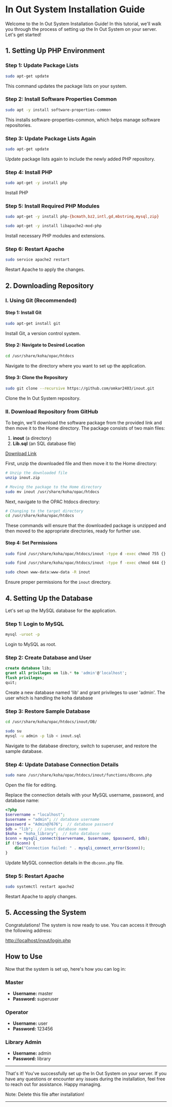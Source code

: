 # In Out System Installation Guide

Welcome to the In Out System Installation Guide! In this tutorial, we'll walk you through the process of setting up the In Out System on your server. Let's get started!

## 1. Setting Up PHP Environment

### Step 1: Update Package Lists

```bash
sudo apt-get update
```

This command updates the package lists on your system.

### Step 2: Install Software Properties Common

```bash
sudo apt -y install software-properties-common
```

This installs software-properties-common, which helps manage software repositories.

### Step 3: Update Package Lists Again

```bash
sudo apt-get update
```

Update package lists again to include the newly added PHP repository.

### Step 4: Install PHP

```bash
sudo apt-get -y install php
```

Install PHP

### Step 5: Install Required PHP Modules

```bash
sudo apt-get -y install php-{bcmath,bz2,intl,gd,mbstring,mysql,zip}
```

```bash
sudo apt-get -y install libapache2-mod-php
```

Install necessary PHP modules and extensions.

### Step 6: Restart Apache

```bash
sudo service apache2 restart
```

Restart Apache to apply the changes.

## 2. Downloading Repository

### I. Using Git (Recommended)

#### Step 1: Install Git

```bash
sudo apt-get install git
```

Install Git, a version control system.

#### Step 2: Navigate to Desired Location

```bash
cd /usr/share/koha/opac/htdocs
```

Navigate to the directory where you want to set up the application.

#### Step 3: Clone the Repository

```bash
sudo git clone --recursive https://github.com/omkar2403/inout.git
```

Clone the In Out System repository.

### II. Download Repository from GitHub

To begin, we'll download the software package from the provided link and then move it to the Home directory. The package consists of two main files:

1. **inout** (a directory)
2. **Lib.sql** (an SQL database file)

[Download Link](https://github.com/omkar2403/inout.git)

First, unzip the downloaded file and then move it to the Home directory:

```bash
# Unzip the downloaded file
unzip inout.zip
```

```bash
# Moving the package to the Home directory
sudo mv inout /usr/share/koha/opac/htdocs
```

Next, navigate to the OPAC htdocs directory:

```bash
# Changing to the target directory
cd /usr/share/koha/opac/htdocs
```

These commands will ensure that the downloaded package is unzipped and then moved to the appropriate directories, ready for further use.

#### Step 4: Set Permissions

```bash
sudo find /usr/share/koha/opac/htdocs/inout -type d -exec chmod 755 {} \;

sudo find /usr/share/koha/opac/htdocs/inout -type f -exec chmod 644 {} \;

sudo chown www-data:www-data -R inout
```

Ensure proper permissions for the `inout` directory.

## 4. Setting Up the Database

Let's set up the MySQL database for the application.

### Step 1: Login to MySQL

```bash
mysql -uroot -p
```

Login to MySQL as root.

### Step 2: Create Database and User

```sql
create database lib;
grant all privileges on lib.* to 'admin'@'localhost';
flush privileges;
quit;
```

Create a new database named 'lib' and grant privileges to user 'admin'. The user which is handling the koha database

### Step 3: Restore Sample Database

```bash
cd /usr/share/koha/opac/htdocs/inout/DB/
```

```bash
sudo su
mysql -u admin -p lib < inout.sql
```

Navigate to the database directory, switch to superuser, and restore the sample database.

### Step 4: Update Database Connection Details

```bash
sudo nano /usr/share/koha/opac/htdocs/inout/functions/dbconn.php
```

Open the file for editing.

Replace the connection details with your MySQL username, password, and database name:

```php
<?php
$servername = "localhost";
$username = "admin"; // database username
$password = "Admin@7676";  // database password
$db = "lib";  // inout database name
$koha = "koha_library";  // koha database name
$conn = mysqli_connect($servername, $username, $password, $db);
if (!$conn) {
    die("Connection failed: " . mysqli_connect_error($conn));
}

```

Update MySQL connection details in the `dbconn.php` file.

### Step 5: Restart Apache

```bash
sudo systemctl restart apache2
```

Restart Apache to apply changes.

## 5. Accessing the System

Congratulations! The system is now ready to use. You can access it through the following address:

[http://localhost/inout/login.php](http://localhost/inout/login.php)

## How to Use

Now that the system is set up, here's how you can log in:

### Master

- **Username:** master
- **Password:** superuser

### Operator

- **Username:** user
- **Password:** 123456

### Library Admin

- **Username:** admin
- **Password:** library

---

That's it! You've successfully set up the In Out System on your server. If you have any questions or encounter any issues during the installation, feel free to reach out for assistance. Happy managing. 

Note: Delete this file after installation!

---
